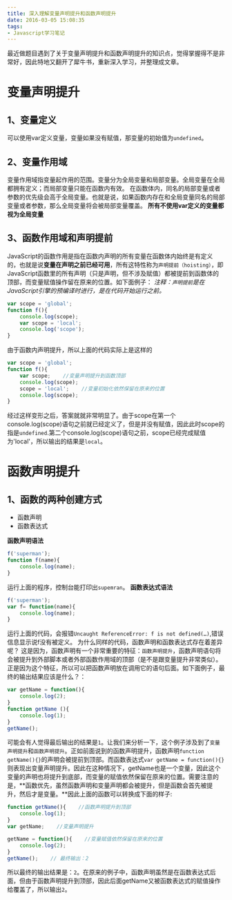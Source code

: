 ```yaml
---
title: 深入理解变量声明提升和函数声明提升
date: 2016-03-05 15:08:35
tags:
- Javascript学习笔记
---
```

最近做题目遇到了关于变量声明提升和函数声明提升的知识点，觉得掌握得不是非常好，因此特地又翻开了犀牛书，重新深入学习，并整理成文章。
<!-- more -->
# 变量声明提升
## 1、变量定义
可以使用var定义变量，变量如果没有赋值，那变量的初始值为`undefined`。
## 2、变量作用域
变量作用域指变量起作用的范围。变量分为全局变量和局部变量。全局变量在全局都拥有定义；而局部变量只能在函数内有效。
在函数体内，同名的局部变量或者参数的优先级会高于全局变量。也就是说，如果函数内存在和全局变量同名的局部变量或者参数，那么全局变量将会被局部变量覆盖。
**所有不使用var定义的变量都视为全局变量**
## 3、函数作用域和声明提前
JavaScript的函数作用是指在函数内声明的所有变量在函数体内始终是有定义的，也就是说**变量在声明之前已经可用**，所有这特性称为`声明提前（hoisting）`，即JavaScript函数里的所有声明（只是声明，但不涉及赋值）都被提前到函数体的顶部，而变量赋值操作留在原来的位置。如下面例子：
_注释：`声明提前`是在JavaScript引擎的预编译时进行，是在代码开始运行之前。_
```javascript
var scope = 'global';
function f(){
    console.log(scope);
    var scope = 'local';
    console.log('scope');
}
```
由于函数内声明提升，所以上面的代码实际上是这样的
```javascript
var scope = 'global';
function f(){
    var scope;    //变量声明提升到函数顶部
    console.log(scope);
    scope = 'local';    //变量初始化依然保留在原来的位置
    console.log(scope);
}
```
经过这样变形之后，答案就就非常明显了。由于scope在第一个console.log(scope)语句之前就已经定义了，但是并没有赋值，因此此时scope的指是`undefined`.第二个console.log(scope)语句之前，scope已经完成赋值为'local'，所以输出的结果是`local`。

# 函数声明提升
## 1、函数的两种创建方式
* 函数声明
* 函数表达式

**函数声明语法**
```javascript
f('superman');
function f(name){
    console.log(name);
}
```
运行上面的程序，控制台能打印出`supemran`。
**函数表达式语法**
```javascript
f('superman');
var f= function(name){
    console.log(name);
}
```

运行上面的代码，会报错`Uncaught ReferenceError: f is not defined(…)`,错误信息显示说f没有被定义。
 为什么同样的代码，函数声明和函数表达式存在着差异呢？
这是因为，函数声明有一个非常重要的特征：`函数声明提升`，函数声明语句将会被提升到外部脚本或者外部函数作用域的顶部（是不是跟变量提升非常类似）。正是因为这个特征，所以可以把函数声明放在调用它的语句后面。如下面例子，最终的输出结果应该是什么？：
```javascript    
var getName = function(){
    console.log(2);
}
function getName (){
    console.log(1);
}
getName();
```
可能会有人觉得最后输出的结果是`1`。让我们来分析一下，这个例子涉及到了`变量声明提升`和`函数声明提升`。正如前面说到的函数声明提升，函数声明`function getName(){}`的声明会被提前到顶部。而函数表达式`var getName = function(){}`则表现出变量声明提升。因此在这种情况下，getName也是一个变量，因此这个变量的声明也将提升到底部，而变量的赋值依然保留在原来的位置。需要注意的是，**函数优先，虽然函数声明和变量声明都会被提升，但是函数会首先被提升，然后才是变量。**因此上面的函数可以转换成下面的样子:
```javascript
function getName(){    //函数声明提升到顶部
    console.log(1);
}
var getName;    //变量声明提升

getName = function(){    //变量赋值依然保留在原来的位置
    console.log(2);
}
getName();    // 最终输出：2
```
所以最终的输出结果是：`2`。在原来的例子中，函数声明虽然是在函数表达式后面，但由于函数声明提升到顶部，因此后面getName又被函数表达式的赋值操作给覆盖了，所以输出`2`。









